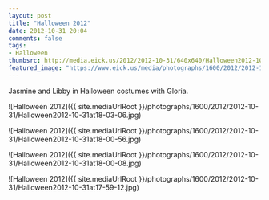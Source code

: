 ```yaml
---
layout: post
title: "Halloween 2012"
date: 2012-10-31 20:04
comments: false
tags: 
- Halloween
thumbsrc: http://media.eick.us/2012/2012-10-31/640x640/Halloween2012-10-31at18-00-56.jpg
featured_image: "https://www.eick.us/media/photographs/1600/2012/2012-10-31/Halloween2012-10-31at18-03-06.jpg"
---
```

Jasmine and Libby in Halloween costumes with Gloria.

![Halloween 2012]({{ site.mediaUrlRoot }}/photographs/1600/2012/2012-10-31/Halloween2012-10-31at18-03-06.jpg)


![Halloween 2012]({{ site.mediaUrlRoot }}/photographs/1600/2012/2012-10-31/Halloween2012-10-31at18-00-56.jpg)


![Halloween 2012]({{ site.mediaUrlRoot }}/photographs/1600/2012/2012-10-31/Halloween2012-10-31at18-00-08.jpg)


![Halloween 2012]({{ site.mediaUrlRoot }}/photographs/1600/2012/2012-10-31/Halloween2012-10-31at17-59-12.jpg)

